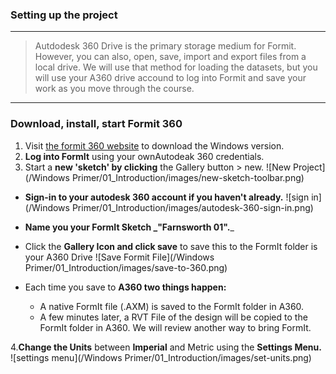 ### Setting up the project
---
> Autdodesk 360 Drive is the primary storage medium for Formit. However, you can also, open, save, import and export files from a local drive. We will use that method for loading the datasets, but you will use your A360 drive accound to log into Formit and save your work as you move through the course.

---

### Download, install, start Formit 360

1. Visit [the formit 360 website](http://formit360.autodesk.com/page/download) to download the Windows version.
2. **Log into FormIt** using your ownAutodeak 360 credentials. 
3. Start a **new 'sketch' by clicking** the Gallery button &gt; new.
  ![New Project](/Windows Primer/01_Introduction/images/new-sketch-toolbar.png)
 - **Sign-in to your autodesk 360 account if you haven't already.**
  ![sign in](/Windows Primer/01_Introduction/images/autodesk-360-sign-in.png)
 - **Name you your FormIt Sketch **_**"Farnsworth 01".**_

 - Click the **Gallery Icon and click save** to save this to the FormIt folder is your A360 Drive
  ![Save Formit File](/Windows Primer/01_Introduction/images/save-to-360.png)

 -  Each time you save to **A360 two things happen:**
    - A native FormIt file \(.AXM\) is saved to the FormIt folder in A360.
    - A few minutes later, a RVT File of the design will be copied to the FormIt folder in A360. We will review another way to bring FormIt.


4.**Change the Units** between **Imperial** and Metric using the **Settings Menu.**
![settings menu](/Windows Primer/01_Introduction/images/set-units.png)

